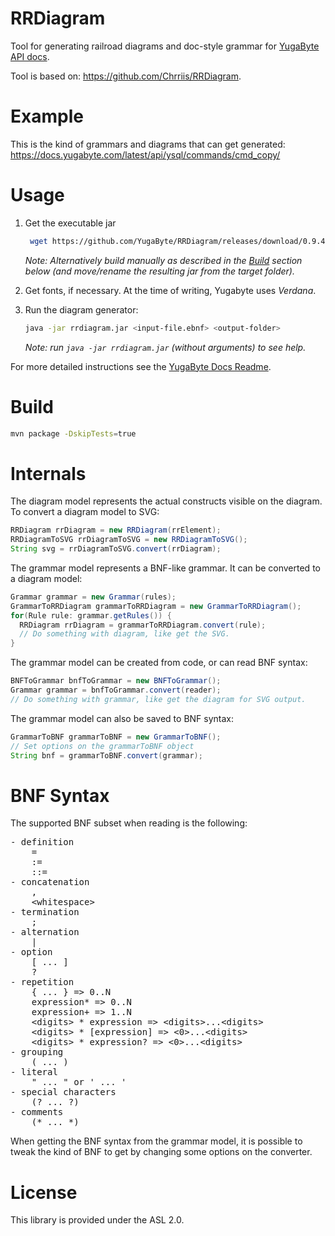 RRDiagram
=========

Tool for generating railroad diagrams and doc-style grammar for [YugaByte API docs](docs.yugabyte.com).

Tool is based on: https://github.com/Chrriis/RRDiagram.

Example
=======

This is the kind of grammars and diagrams that can get generated:
https://docs.yugabyte.com/latest/api/ysql/commands/cmd_copy/

Usage
=======

1. Get the executable jar

   ```bash
    wget https://github.com/YugaByte/RRDiagram/releases/download/0.9.4/rrdiagram.jar
   ```

   _Note: Alternatively build manually as described in the [Build](#build) section below (and move/rename the resulting jar from the target folder)._

1. Get fonts, if necessary.  At the time of writing, Yugabyte uses _Verdana_.

1. Run the diagram generator:

   ```bash
   java -jar rrdiagram.jar <input-file.ebnf> <output-folder>
   ```

   _Note: run `java -jar rrdiagram.jar` (without arguments) to see help._


For more detailed instructions see the [YugaByte Docs Readme](https://github.com/YugaByte/yugabyte-db/blob/master/docs/README.md).

Build
=====

```bash
mvn package -DskipTests=true
```

Internals
=========

The diagram model represents the actual constructs visible on the diagram.
To convert a diagram model to SVG:
```Java
RRDiagram rrDiagram = new RRDiagram(rrElement);
RRDiagramToSVG rrDiagramToSVG = new RRDiagramToSVG();
String svg = rrDiagramToSVG.convert(rrDiagram);
```

The grammar model represents a BNF-like grammar.
It can be converted to a diagram model:
```Java
Grammar grammar = new Grammar(rules);
GrammarToRRDiagram grammarToRRDiagram = new GrammarToRRDiagram();
for(Rule rule: grammar.getRules()) {
  RRDiagram rrDiagram = grammarToRRDiagram.convert(rule);
  // Do something with diagram, like get the SVG.
}
```

The grammar model can be created from code, or can read BNF syntax:
```Java
BNFToGrammar bnfToGrammar = new BNFToGrammar();
Grammar grammar = bnfToGrammar.convert(reader);
// Do something with grammar, like get the diagram for SVG output.
```

The grammar model can also be saved to BNF syntax:
```Java
GrammarToBNF grammarToBNF = new GrammarToBNF();
// Set options on the grammarToBNF object
String bnf = grammarToBNF.convert(grammar);
```

BNF Syntax
==========

The supported BNF subset when reading is the following:
<pre>
- definition
    =
    :=
    ::=
- concatenation
    ,
    &lt;whitespace&gt;
- termination
    ;
- alternation
    |
- option
    [ ... ]
    ?
- repetition
    { ... } =&gt; 0..N
    expression* =&gt; 0..N
    expression+ =&gt; 1..N
    &lt;digits&gt; * expression => &lt;digits&gt;...&lt;digits&gt;
    &lt;digits&gt; * [expression] => &lt;0&gt;...&lt;digits&gt;
    &lt;digits&gt; * expression? => &lt;0&gt;...&lt;digits&gt;
- grouping
    ( ... )
- literal
    " ... " or ' ... '
- special characters
    (? ... ?)
- comments
    (* ... *)
</pre>

When getting the BNF syntax from the grammar model, it is possible to tweak the kind of BNF to get by changing some options on the converter.

License
=======

This library is provided under the ASL 2.0.

